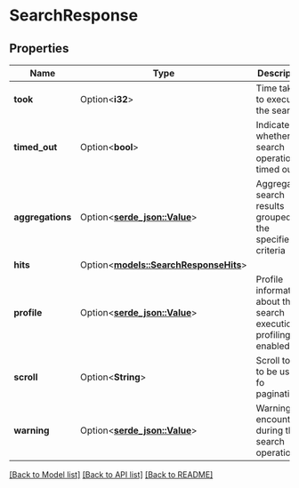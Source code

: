 # SearchResponse

## Properties

Name | Type | Description | Notes
------------ | ------------- | ------------- | -------------
**took** | Option<**i32**> | Time taken to execute the search | [optional]
**timed_out** | Option<**bool**> | Indicates whether the search operation timed out | [optional]
**aggregations** | Option<[**serde_json::Value**](.md)> | Aggregated search results grouped by the specified criteria | [optional]
**hits** | Option<[**models::SearchResponseHits**](searchResponse_hits.md)> |  | [optional]
**profile** | Option<[**serde_json::Value**](.md)> | Profile information about the search execution, if profiling is enabled | [optional]
**scroll** | Option<**String**> | Scroll token to be used fo pagination | [optional]
**warning** | Option<[**serde_json::Value**](.md)> | Warnings encountered during the search operation | [optional]

[[Back to Model list]](../README.md#documentation-for-models) [[Back to API list]](../README.md#documentation-for-api-endpoints) [[Back to README]](../README.md)



